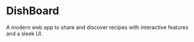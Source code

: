 # DishBoard
A modern web app to share and discover recipes with interactive features and a sleek UI.
